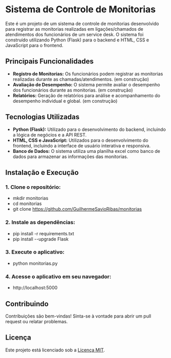 # Sistema de Controle de Monitorias

Este é um projeto de um sistema de controle de monitorias desenvolvido para registrar as monitorias realizadas em ligações/chamados de atendimentos dos funcionários de um service desk. O sistema foi construído utilizando Python (Flask) para o backend e HTML, CSS e JavaScript para o frontend.

## Principais Funcionalidades 

- **Registro de Monitorias:** Os funcionários podem registrar as monitorias realizadas durante as chamadas/atendimentos. (em construção) 
- **Avaliação de Desempenho:** O sistema permite avaliar o desempenho dos funcionários durante as monitorias. (em construção)
- **Relatórios:** Geração de relatórios para análise e acompanhamento do desempenho individual e global. (em construção)

## Tecnologias Utilizadas

- **Python (Flask):** Utilizado para o desenvolvimento do backend, incluindo a lógica de negócios e a API REST.
- **HTML, CSS e JavaScript:** Utilizados para o desenvolvimento do frontend, incluindo a interface de usuário interativa e responsiva.
- **Banco de Dados:** O sistema utiliza uma planilha excel como banco de dados para armazenar as informações das monitorias.

## Instalação e Execução

### 1. Clone o repositório:

* mkdir monitorias  
* cd monitorias  
* git clone https://github.com/GuilhermeSavioRibas/monitorias

### 2. Instale as dependências:

* pip install -r requirements.txt  
* pip install --upgrade Flask

### 3. Execute o aplicativo:

* python monitorias.py

### 4. Acesse o aplicativo em seu navegador:

* http://localhost:5000


## Contribuindo

Contribuições são bem-vindas! Sinta-se à vontade para abrir um pull request ou relatar problemas.

## Licença

Este projeto está licenciado sob a [Licença MIT](https://opensource.org/licenses/MIT).
